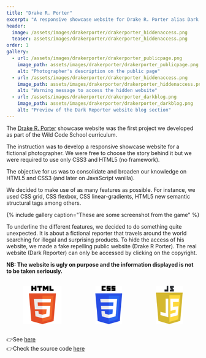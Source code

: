 ```yaml
---
title: "Drake R. Porter"
excerpt: "A responsive showcase website for Drake R. Porter alias Dark Reporter, a fictional reporter."
header:
  image: /assets/images/drakerporter/drakerporter_hiddenaccess.png
  teaser: assets/images/drakerporter/drakerporter_hiddenaccess.png
order: 1
gallery:
  - url: /assets/images/drakerporter/drakerporter_publicpage.png
    image_path: assets/images/drakerporter/drakerporter_publicpage.png
    alt: "Photographer's description on the public page"
  - url: /assets/images/drakerporter/drakerporter_hiddenaccess.png
    image_path: assets/images/drakerporter/drakerporter_hiddenaccess.png
    alt: "Warning message to access the hidden website"
  - url: /assets/images/drakerporter/drakerporter_darkblog.png
    image_path: assets/images/drakerporter/drakerporter_darkblog.png
    alt: "Preview of the Dark Reporter website blog section"
---
```


The [Drake R. Porter](https://clrko.github.io/DrakeRporter/) showcase website was the first project we developed as part of the Wild Code School curriculum. 

The instruction was to develop a responsive showcase website for a fictional photographer. We were free to choose the story behind it but we were required to use only CSS3 and HTML5 (no framework). 

The objective for us was to consolidate and broaden our knowledge on HTML5 and CSS3 (and later on JavaScript vanilla).

We decided to make use of as many features as possible. For instance, we used CSS grid, CSS flexbox, CSS linear-gradients, HTML5 new semantic structural tags among others. 

{% include gallery caption="These are some screenshot from the game" %}

To underline the different features, we decided to do something quite unexpected. It is about a fictional reporter that travels around the world searching for illegal and surprising products. To hide the access of his website, we made a fake repelling public website (Drake R Porter). The real website (Dark Reporter) can only be accessed by clicking on the copyright.

 **NB: The website is ugly on purpose and the information displayed is not to be taken seriously.** 

<div style="display:flex; justify-content:space-around; margin:30px 0;">
<img src="/assets/logo/HTML5_Logo.svg"  alt="HTML5 logo" style="width: 100px; height: auto;"/>
<img src="/assets/logo/CSS3_Logo.svg"  alt="CSS3 logo" style="width: 70px; height: auto;"/>
<img src="/assets/logo/JS_Logo.svg"  alt="JavaScript logo" style="width: 70px; height: auto;"/>
</div>

👉See [here](https://clrko.github.io/DrakeRporter/)<br/>
👉Check the source code [here](https://github.com/clrko/DrakeRporter)